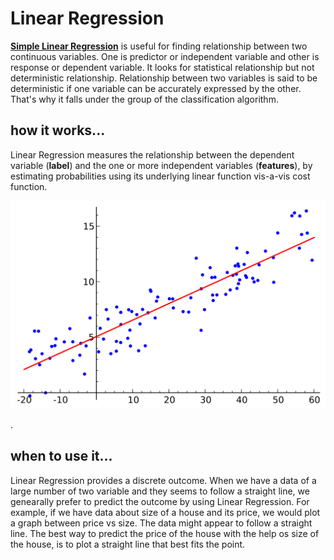 # Linear Regression

[**Simple Linear Regression**][1] is useful for finding relationship between two continuous variables. One is predictor or independent variable and other is response or dependent variable. It looks for statistical relationship but not deterministic relationship. Relationship between two variables is said to be deterministic if one variable can be accurately expressed by the other. That's why it falls under the group of the classification algorithm.

## how it works...

Linear Regression measures the relationship between the dependent variable (**label**) and the one or more independent variables (**features**), by estimating probabilities using its underlying linear function vis-a-vis cost function.

![Screenshot](linear_regression.png)


.

## when to use it...

Linear Regression provides a discrete outcome. When we have a data of a large number of two variable and they seems to follow a straight line, we genearally prefer to predict the outcome by using Linear Regression. For example, if we have data about size of a house and its price, we would plot a graph between price vs size. The data might appear to follow a straight line. The best way to predict the price of the house with the help os size of the house, is to plot a straight line that best fits the point.



[1]: https://en.wikipedia.org/wiki/Linear_regression